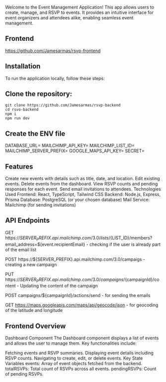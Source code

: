 
Welcome to the Event Management Application! This app allows users to create, manage, and RSVP to events. It provides an intuitive interface for event organizers and attendees alike, enabling seamless event management.

## Frontend
https://github.com/Jamesarmas/rsvp-frontend

## Installation
To run the application locally, follow these steps:

## Clone the repository:
```
git clone https://github.com/Jamesarmas/rsvp-backend
cd rsvo-backend
npm i
npm run dev
```

## Create the ENV file
DATABASE_URL=
MAILCHIMP_API_KEY=
MAILCHIMP_LIST_ID=
MAILCHIMP_SERVER_PREFIX=
GOOGLE_MAPS_API_KEY=
SECRET=

## Features
Create new events with details such as title, date, and location.
Edit existing events.
Delete events from the dashboard.
View RSVP counts and pending responses for each event.
Send email invitations to attendees.
Technologies Used
Frontend: React, TypeScript, Tailwind CSS
Backend: Node.js, Express, Prisma
Database: PostgreSQL (or your chosen database)
Mail Service: Mailchimp (for sending invitations)
## API Endpoints
GET https://${SERVER_PREFIX}.api.mailchimp.com/3.0/lists/${LIST_ID}/members?email_address=${event.recipientEmail} - checking if the user is already part of the email list

POST https://${SERVER_PREFIX}.api.mailchimp.com/3.0/campaigs - creating a new campaign

PUT https://${SERVER_PREFIX}.api.mailchimp.com/3.0/campaigns/${campaignId}/content - Updating the content of the campaign

POST campaigns/${campaignId}/actions/send - for sending the emails

GET https://maps.googleapis.com/maps/api/geocode/json - for geocoding of the latitude and longitude


## Frontend Overview
Dashboard Component
The Dashboard component displays a list of events and allows the user to manage them. Key functionalities include:

Fetching events and RSVP summaries.
Displaying event details including RSVP counts.
Navigating to create, edit, or delete events.
Key State Variables
events: Array of event objects fetched from the backend.
totalRSVPs: Total count of RSVPs across all events.
pendingRSVPs: Count of pending RSVPs.

